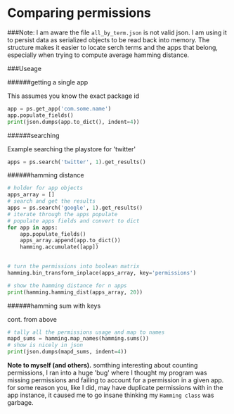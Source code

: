 # Comparing permissions #

###Note:
I am aware the file `all_by_term.json` is not valid json. I am using it to
persist data as serialized objects to be read back into memory. The structure makes it
easier to locate serch terms and the apps that belong, especially when
trying to compute average hamming distance.

###Useage

######getting a single app

This assumes you know the exact package id
```python
app = ps.get_app('com.some.name')
app.populate_fields()
print(json.dumps(app.to_dict(), indent=4))
```

######searching

Example searching the playstore for 'twitter'
```python
apps = ps.search('twitter', 1).get_results()
```

######hamming distance

```python
# holder for app objects
apps_array = []
# search and get the results
apps = ps.search('google', 1).get_results()
# iterate through the apps populate
# populate apps fields and convert to dict
for app in apps:
    app.populate_fields()
    apps_array.append(app.to_dict())
    hamming.accumulate([app])

    
# turn the permissions into boolean matrix 
hamming.bin_transform_inplace(apps_array, key='permissions')

# show the hamming distance for n apps
print(hamming.hamming_dist(apps_array, 20))
```

######hamming sum with keys

cont. from above
```python
# tally all the permissions usage and map to names
mapd_sums = hamming.map_names(hamming.sums())
# show is nicely in json
print(json.dumps(mapd_sums, indent=4))
```

**Note to myself (and others).**
somthing interesting about counting permissions, I ran into a huge 'bug'
where I thought my program was missing permissions and failing to
account for a permission in a given app. for some reason you, like I
did, may have duplicate permissions with in the app instance, it caused me to go
insane thinking my `Hamming class` was garbage.
